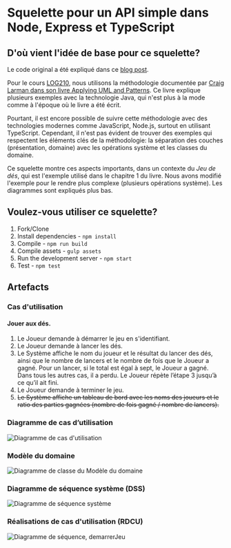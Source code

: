 # Squelette pour un API simple dans Node, Express et TypeScript

## D'où vient l'idée de base pour ce squelette?

Le code original a été expliqué dans ce [blog post](http://mherman.org/blog/2016/11/05/developing-a-restful-api-with-node-and-typescript/#.WB3zyeErJE4).

Pour le cours [LOG210](https://www.etsmtl.ca/Programmes-Etudes/1er-cycle/Fiche-de-cours?Sigle=log210), nous utilisons la méthodologie documentée par [Craig Larman dans son livre Applying UML and Patterns](http://www.craiglarman.com/wiki/index.php?title=Book_Applying_UML_and_Patterns). Ce livre explique plusieurs exemples avec la technologie Java, qui n'est plus à la mode comme à l'époque où le livre a été écrit. 

Pourtant, il est encore possible de suivre cette méthodologie avec des technologies modernes comme JavaScript, Node.js, surtout en utilisant TypeScript. Cependant, il n'est pas évident de trouver des exemples qui respectent les éléments clés de la méthodologie: la séparation des couches (présentation, domaine) avec les opérations système et les classes du domaine. 

Ce squelette montre ces aspects importants, dans un contexte du *Jeu de dés*, qui est l'exemple utilisé dans le chapitre 1 du livre. Nous avons modifié l'exemple pour le rendre plus complexe (plusieurs opérations système). Les diagrammes sont expliqués plus bas.

## Voulez-vous utiliser ce squelette?

1. Fork/Clone
1. Install dependencies - `npm install`
1. Compile - `npm run build`
1. Compile assets - `gulp assets`
1. Run the development server - `npm start`
1. Test - `npm test`

## Artefacts

### Cas d'utilisation

#### Jouer aux dés.

1. Le Joueur demande à démarrer le jeu en s'identifiant. 
1. Le Joueur demande à lancer les dés. 
1. Le Système affiche le nom du joueur et le résultat du lancer des dés, ainsi que le nombre de lancers et le nombre de fois que le Joueur a gagné. Pour un lancer, si le total est égal à sept, le Joueur a gagné. Dans tous les autres cas, il a perdu. 
     Le Joueur répète l’étape 3 jusqu’à ce qu’il ait fini.
1. Le Joueur demande à terminer le jeu.
1. ~~Le Système affiche un tableau de bord avec les noms des joueurs et le ratio des parties gagnées (nombre de fois gagné / nombre de lancers).~~

### Diagramme de cas d’utilisation

![Diagramme de cas d'utilisation](http://www.plantuml.com/plantuml/proxy?src=https://raw.githubusercontent.com/profcfuhrmanets/log210-jeu-de-des-node-express-ts/master/docs/dcu.puml)

### Modèle du domaine

![Diagramme de classe du Modèle du domaine](http://www.plantuml.com/plantuml/proxy?src=https://raw.githubusercontent.com/profcfuhrmanets/log210-jeu-de-des-node-express-ts/master/docs/mdd.puml)

### Diagramme de séquence système (DSS)

![Diagramme de séquence système](http://www.plantuml.com/plantuml/proxy?src=https://raw.githubusercontent.com/profcfuhrmanets/log210-jeu-de-des-node-express-ts/master/docs/dss-jouer.puml)

### Réalisations de cas d'utilisation (RDCU)

![Diagramme de séquence, demarrerJeu](http://www.plantuml.com/plantuml/proxy?src=https://raw.githubusercontent.com/profcfuhrmanets/log210-jeu-de-des-node-express-ts/master/docs/rdcu-demarrerJeu.puml)
